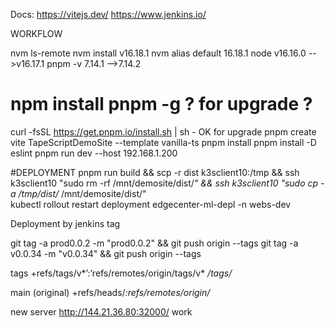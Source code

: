 Docs:
https://vitejs.dev/
https://www.jenkins.io/

WORKFLOW

nvm ls-remote 
nvm install v16.18.1
nvm alias default 16.18.1 node v16.16.0 -->v16.17.1
pnpm -v 7.14.1 -->7.14.2
# npm install pnpm -g ? for upgrade ?
curl -fsSL https://get.pnpm.io/install.sh | sh -  OK for upgrade
pnpm create vite TapeScriptDemoSite --template vanilla-ts
pnpm install
pnpm install -D eslint
pnpm run dev --host 192.168.1.200

#DEPLOYMENT
pnpm run build && scp -r dist k3sclient10:/tmp && ssh k3sclient10 "sudo rm -rf /mnt/demosite/dist/*"  && ssh k3sclient10 "sudo cp -a /tmp/dist/* /mnt/demosite/dist/" \
kubectl rollout restart deployment edgecenter-ml-depl -n webs-dev

Deployment by jenkins tag 

git tag -a prod0.0.2 -m "prod0.0.2" && git push origin --tags
git tag -a v0.0.34 -m "v0.0.34" && git push origin --tags

tags
+refs/tags/v*’:’refs/remotes/origin/tags/v*
*/tags/*

main (original)
+refs/heads/*:refs/remotes/origin/*

new server http://144.21.36.80:32000/  work 

